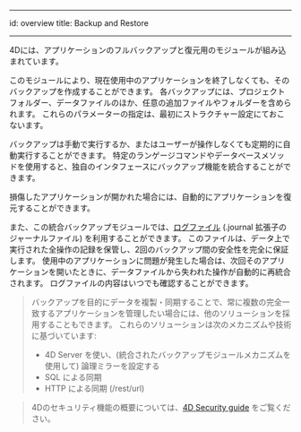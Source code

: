 - - -
id: overview title: Backup and Restore
- - -

4Dには、アプリケーションのフルバックアップと復元用のモジュールが組み込まれています。

このモジュールにより、現在使用中のアプリケーションを終了しなくても、そのバックアップを作成することができます。 各バックアップには、プロジェクトフォルダー、データファイルのほか、任意の追加ファイルやフォルダーを含められます。 これらのパラメーターの指定は、最初にストラクチャー設定にておこないます。

バックアップは手動で実行するか、またはユーザーが操作しなくても定期的に自動実行することができます。 特定のランゲージコマンドやデータベースメソッドを使用すると、独自のインタフェースにバックアップ機能を統合することができます。

損傷したアプリケーションが開かれた場合には、自動的にアプリケーションを復元することができます。

また、この統合バックアップモジュールでは、[ログファイル](log.md) (.journal 拡張子のジャーナルファイル) を利用することができます。 このファイルは、データ上で実行された全操作の記録を保管し、2回のバックアップ間の安全性を完全に保証します。 使用中のアプリケーションに問題が発生した場合は、次回そのアプリケーションを開いたときに、データファイルから失われた操作が自動的に再統合されます。 ログファイルの内容はいつでも確認することができます。

> バックアップを目的にデータを複製・同期することで、常に複数の完全一致するアプリケーションを管理したい場合には、他のソリューションを採用することもできます。 これらのソリューションは次のメカニズムや技術に基づいています:  
> - 4D Server を使い、(統合されたバックアップモジュールメカニズムを使用して) 論理ミラーを設定する  
> - SQL による同期  
> - HTTP による同期 (/rest/url)


> 4Dのセキュリティ機能の概要については、[4D Security guide](https://blog.4d.com/4d-security-guide/) をご覧ください。
